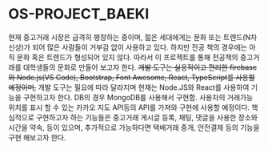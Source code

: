 # OS-PROJECT_BAEKI

현재 중고거래 시장은 급격히 팽창하는 중이며, 젊은 세대에게는 문화 또는 트렌드(N차 신상)가 되어 많은 사람들이 거부감 없이 사용하고 있다.
하지만 전공 책의 경우에는 아직 문화 혹은 트렌드가 형성되어 있지 않다. 따라서 이 프로젝트를 통해 전공책의 중고거래를 대학생들의 문화로 만들어 보고자 한다. 
~~개발 도구는 실용적이고 편리한 firebase와 Node.js(VS Code), Bootstrap, Font Awesome, React, TypeScript를 사용할 예정이며,~~
개발 도구는 필요에 따라 달라지며 현재는 Node.JS와 React를 사용하여 기능을 구현하고자 한다. DB의 경우 MongoDB를 사용해서 구현함.
사용자의 거래가능 위치를 표시 할 수 있는 카카오 지도 API등의 API를 가져와 구현에 사용할 예정이다. 핵심적으로 구현하고자 하는 기능들은 
중고거래 게시글 등록, 채팅, 댓글을 사용한 장소와 시간을 약속, 등이 있으며, 
추가적으로 가능하다면 택배거래 중개, 안전결제 등의 기능을 구현 해보고자 한다.
